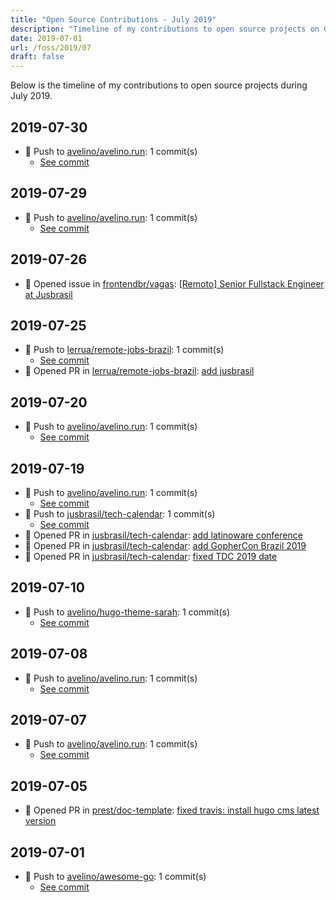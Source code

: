 ```yaml
---
title: "Open Source Contributions - July 2019"
description: "Timeline of my contributions to open source projects on GitHub during July 2019."
date: 2019-07-01
url: /foss/2019/07
draft: false
---
```


Below is the timeline of my contributions to open source projects during July 2019.

## 2019-07-30

- 🔨 Push to [avelino/avelino.run](https://github.com/avelino/avelino.run): 1 commit(s)
  - [See commit](https://github.com/avelino/avelino.run/commits/main/?author=avelino&since=2019-07-30&until=2019-07-30)

## 2019-07-29

- 🔨 Push to [avelino/avelino.run](https://github.com/avelino/avelino.run): 1 commit(s)
  - [See commit](https://github.com/avelino/avelino.run/commits/main/?author=avelino&since=2019-07-29&until=2019-07-29)

## 2019-07-26

- 🐛 Opened issue in [frontendbr/vagas](https://github.com/frontendbr/vagas): [[Remoto] Senior Fullstack Engineer at Jusbrasil](https://github.com/frontendbr/vagas/issues/2241)

## 2019-07-25

- 🔨 Push to [lerrua/remote-jobs-brazil](https://github.com/lerrua/remote-jobs-brazil): 1 commit(s)
  - [See commit](https://github.com/lerrua/remote-jobs-brazil/commits/main/?author=avelino&since=2019-07-25&until=2019-07-25)
- 🔀 Opened PR in [lerrua/remote-jobs-brazil](https://github.com/lerrua/remote-jobs-brazil): [add jusbrasil](https://github.com/lerrua/remote-jobs-brazil/pull/159)

## 2019-07-20

- 🔨 Push to [avelino/avelino.run](https://github.com/avelino/avelino.run): 1 commit(s)
  - [See commit](https://github.com/avelino/avelino.run/commits/main/?author=avelino&since=2019-07-20&until=2019-07-20)

## 2019-07-19

- 🔨 Push to [avelino/avelino.run](https://github.com/avelino/avelino.run): 1 commit(s)
  - [See commit](https://github.com/avelino/avelino.run/commits/main/?author=avelino&since=2019-07-19&until=2019-07-19)
- 🔨 Push to [jusbrasil/tech-calendar](https://github.com/jusbrasil/tech-calendar): 1 commit(s)
  - [See commit](https://github.com/jusbrasil/tech-calendar/commits/main/?author=avelino&since=2019-07-19&until=2019-07-19)
- 🔀 Opened PR in [jusbrasil/tech-calendar](https://github.com/jusbrasil/tech-calendar): [add latinoware conference](https://github.com/jusbrasil/tech-calendar/pull/23)
- 🔀 Opened PR in [jusbrasil/tech-calendar](https://github.com/jusbrasil/tech-calendar): [add GopherCon Brazil 2019](https://github.com/jusbrasil/tech-calendar/pull/22)
- 🔀 Opened PR in [jusbrasil/tech-calendar](https://github.com/jusbrasil/tech-calendar): [fixed TDC 2019 date](https://github.com/jusbrasil/tech-calendar/pull/21)

## 2019-07-10

- 🔨 Push to [avelino/hugo-theme-sarah](https://github.com/avelino/hugo-theme-sarah): 1 commit(s)
  - [See commit](https://github.com/avelino/hugo-theme-sarah/commits/main/?author=avelino&since=2019-07-10&until=2019-07-10)

## 2019-07-08

- 🔨 Push to [avelino/avelino.run](https://github.com/avelino/avelino.run): 1 commit(s)
  - [See commit](https://github.com/avelino/avelino.run/commits/main/?author=avelino&since=2019-07-08&until=2019-07-08)

## 2019-07-07

- 🔨 Push to [avelino/avelino.run](https://github.com/avelino/avelino.run): 1 commit(s)
  - [See commit](https://github.com/avelino/avelino.run/commits/main/?author=avelino&since=2019-07-07&until=2019-07-07)

## 2019-07-05

- 🔀 Opened PR in [prest/doc-template](https://github.com/prest/doc-template): [fixed travis: install hugo cms latest version](https://github.com/prest/doc-template/pull/32)

## 2019-07-01

- 🔨 Push to [avelino/awesome-go](https://github.com/avelino/awesome-go): 1 commit(s)
  - [See commit](https://github.com/avelino/awesome-go/commits/main/?author=avelino&since=2019-07-01&until=2019-07-01)

